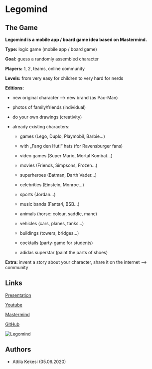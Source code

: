 # Legomind

## The Game
**Legomind is a mobile app / board game idea based on Mastermind.**

**Type:** logic game (mobile app / board game)

**Goal:** guess a randomly assembled character

**Players:** 1, 2, teams, online community

**Levels:** from very easy for children to very hard for nerds

**Editions:**
* new original character --> new brand (as Pac-Man)
  
* photos of family/friends (individual)
  
* do your own drawings (creativity)
  
* already existing characters:
  
  * games (Lego, Duplo, Playmobil, Barbie…)

  * with „Fang den Hut!“ hats (for Ravensburger fans)

  * video games (Super Mario, Mortal Kombat…)

  * movies (Friends, Simpsons, Frozen…)

  * superheroes (Batman, Darth Vader…)

  * celebrities (Einstein, Monroe…)

  * sports (Jordan…)

  * music bands (Fanta4, BSB…)

  * animals (horse: colour, saddle, mane)

  * vehicles (cars, planes, tanks…)

  * buildings (towers, bridges…)

  * cocktails (party-game for students)

  * adidas superstar (paint the parts of shoes)

**Extra:** invent a story about your character, share it on the internet --> community

## Links
[Presentation](https://drive.google.com/open?id=1Jfz-ECxITRAg1vgqsN7_6cBn6IfIkvrU)

[Youtube](https://www.youtube.com/watch?v=g61y6o8w9KM&list=PLgRD4Phr5Y-XNZCLYAp_pjrH9JwWVzu3F)

[Mastermind](en.wikipedia.org/wiki/Mastermind_(board_game))

[GitHub](https://github.com/akekesi/Legomind.git)

![Legomind](https://user-images.githubusercontent.com/65607182/89129486-05a98980-d4fe-11ea-9d59-3a5391256eef.PNG)

## Authors
* Attila Kekesi (05.06.2020)
